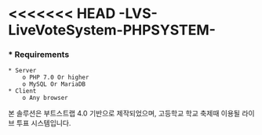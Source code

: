 <<<<<<< HEAD
-LVS-LiveVoteSystem-PHPSYSTEM-
======================

### * Requirements

```
* Server
	o PHP 7.0 Or higher
	o MySQL Or MariaDB 
* Client
	o Any browser
```

본 솔루션은 부트스트랩 4.0 기반으로 제작되었으며, 고등학교 학교 축제때 이용될 라이브 투표 시스템입니다.
